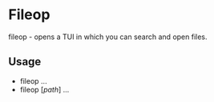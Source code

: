 # Fileop

fileop - opens a TUI in which you can search and open files.

## Usage

- fileop ...
- fileop [_path_] ...
